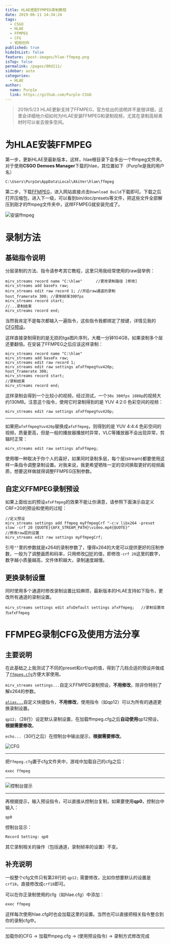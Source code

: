 ```yaml
---
title: HLAE搭配FFMPEG录制教程
date: 2019-06-11 14:34:24
tags: 
  - CSGO
  - HLAE
  - FFMPEG
  - CFG
  - 视频创作
published: true
hideInList: false
feature: /post-images/hlae-ffmpeg.png
isTop: false
permalink: /pages/00d111/
sidebar: auto
categories: 
  - HLAE
author: 
  name: Purp1e
  link: https://github.com/Purple-CSGO
---
```

> 2019/5/23 HLAE更新支持了FFMPEG，官方给出的说明并不是很详细，这里会详细地介绍如何为HLAE安装FFMPEG和录制视频，尤其在录制高帧素材时可以省去很多空间。
<!--more-->
# 为HLAE安装FFMPEG

第一步，更新HLAE至最新版本，这样，hlae根目录下会多出一个ffmpeg文件夹。对于使用**CSGO Demoes Manager**下载的hlae，其位置如下（Purp1e是我的用户名）

```
C:\Users\Purp1e\AppData\Local\AkiVer\hlae\ffmpeg
```

第二步，下载[FFMPEG](https://ffmpeg.zeranoe.com/builds/)，进入网站直接点击`Download Build`下载即可。下载之后打开压缩包，进入下一级，可以看到bin/doc/presets等文件，把这些文件全部解压到刚才的ffmpeg文件夹中，这样FFMPEG就安装完成了。

![安装ffmpeg](https://purp1e.top/post-images/1581236382535.png)

# 录制方法

## 基础指令说明

分层录制的方法、指令请参考其它教程，这里只用我经常使用的raw层举例：

```
mirv_streams record name "C:\hlae"		//更改录制路径 [修改]
mirv_streams add baseFx raw;
mirv_streams edit raw record 1;	//开启raw通道的录制
host_framerate 300;	//录制帧率300fps
mirv_streams record start;
//...录制结束
mirv_streams record end;
```

当然我肯定不是每次都输入一遍指令，这些指令我都绑定了按键，详情见我的[CFG预设](https://github.com/Purple-CSGO/Cfg-Preset-By-Purp1e/blob/master/hlae.cfg)。

这样直接录制得到的是无损的tga图片序列，大概一分钟104GB，如果录制多个层还要翻倍。在安装了FFMPEG之后应该这样录制：

```
mirv_streams record name "C:\hlae"
mirv_streams add baseFx raw;
mirv_streams edit raw record 1;
mirv_streams edit raw settings afxFfmpegYuv420p;
host_framerate 300;
mirv_streams record start;
//录制结束
mirv_streams record end;
```

这样录制会得到一个比较小的视频，经过测试，一个`30s 300fps 1080p`的视频大约130MB。注意这个指令，使用它时录制得到的是 YUV 4:2:0 色彩空间的视频：

```
mirv_streams edit raw settings afxFfmpegYuv420p;
```

-- -----

如果把`afxFfmpegYuv420p`替换成`afxFfmpeg`，则得到的是 YUV 4:4:4 色彩空间的视频，质量更高，但是一般的播放器播放时异常，VLC等播放器不会出现异常，剪辑时正常：

```
mirv_streams edit raw settings afxFfmpeg;
```

使用哪一种取决于你个人的喜好，如果同时录制多层，每个层(stream)都要使用这样一条指令调整录制设置。对我来说，我更希望牺牲一定的空间换取更好的视频画质，想要这样做就得调整FFMPEG压制参数。

## 自定义FFMPEG录制预设

如果上面给出的预设`afxFfmpeg`的效果不能让你满意，请参照下面演示自定义CRF=20的预设和使用的过程：

```
//定义预设
mirv_streams settings add ffmpeg myFfmpegCrf "-c:v libx264 -preset slow -crf 20 {QUOTE}{AFX_STREAM_PATH}\video.mp4{QUOTE}"
//修改raw层的设置
mirv_streams edit raw settings myFfmpegCrf;
```

引号`""`里的参数就是x264的录制参数了，懂得x264的大佬可以提供更好的压制参数，一般为了调整画质和码率，只用修改[CRF](https://zhidao.baidu.com/question/984758498910362019.html)的值，即修改`-crf 20`这里的数字，数字越小质量越高，文件体积越大，录制速度越慢。

## 更换录制设置

同时使用多个通道时修改录制设置比较麻烦，最新版本的HLAE支持如下指令，更改所有通道的录制设置。

```
mirv_streams settings edit afxDefault settings afxFfmpeg;	//录制设置改为afxFfmpeg
```

# FFMPEG录制CFG及使用方法分享

## 主要说明

在此基础之上我测试了不同的preset和crf/qp的值，得到了几档合适的预设并做成了[`ffmpeg.cfg`](https://github.com/Purple-CSGO/Cfg-Preset-By-Purp1e/blob/master/ffmpeg.cfg)方便大家使用。

`mirv_streams settings...`自定义FFMPEG录制预设，**不用修改**，除非你特别了解x264的参数。

[`alias...`](https://purp1e.top/csgo-console2/#alias%E6%8C%87%E4%BB%A4)自定义快捷指令，**不用修改**，使用指令（如qp12）可以为所有的通道更换录制设置。

`qp12;`（28行）设定默认录制设置，在加载ffmpeg.cfg之后**自动使用**qp12预设，**根据需要修改**。

`echo...`（30行之后）在控制台中输出提示，**根据需要修改**。

![CFG](https://purp1e.top/post-images/1581236399130.png)
-- ---

把`ffmpeg.cfg`置于cfg文件夹中，游戏中加载自己的cfg之后：

```
exec ffmpeg
```

-- --

![控制台提示](https://purp1e.top/post-images/1581236414257.png)

-- -

再根据提示，输入预设指令，可以直接从控制台复制，如果要使用**qp0**，控制台中输入：

```
qp0
```

控制台显示：

```
Record Setting: qp0
```

其它录制相关的操作（包括通道，录制帧率的设置）不变。

## 补充说明

一般整个cfg文件只有第28行的 `qp12;` 需要修改，比如你想要默认的设置是`crf18`，直接修改成`crf18`即可。

可以在你正录制使用的cfg（如hlae.cfg）中添加：

```
exec ffmpeg
```

这样每次使用hlae.cfg时也会加载这里的设置。当然也可以直接把相关指令整合到你的录制cfg中。

-- --

加载你的CFG -> 加载ffmpeg.cfg -> (使用预设指令) -> 录制方式修改完成
